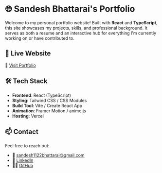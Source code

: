 # 🌐 Sandesh Bhattarai's Portfolio

Welcome to my personal portfolio website! Built with **React** and **TypeScript**, this site showcases my projects, skills, and professional background. It serves as both a resume and an interactive hub for everything I'm currently working on or have contributed to.

## 🚀 Live Website

🔗 [Visit Portfolio](https://profile-wine-zeta.vercel.app/)

## 🛠️ Tech Stack

- **Frontend**: React (TypeScript)
- **Styling**: Tailwind CSS / CSS Modules  
- **Build Tool**: Vite / Create React App  
- **Animation**: Framer Motion / anime.js  
- **Hosting**: Vercel

## 📫 Contact

Feel free to reach out:

- 📧 sandesh1122bhattarai@gmail.com
- 💼 [LinkedIn](https://www.linkedin.com/in/sandeshbhattarai07/)
- 🧑‍💻 [GitHub](https://github.com/git07Sandesh)

